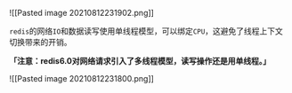![[Pasted image 20210812231902.png]]


`redis`的网络`IO`和数据读写使用单线程模型，可以绑定`CPU`，这避免了线程上下文切换带来的开销。

**「注意：redis6.0对网络请求引入了多线程模型，读写操作还是用单线程。」**


![[Pasted image 20210812231800.png]]